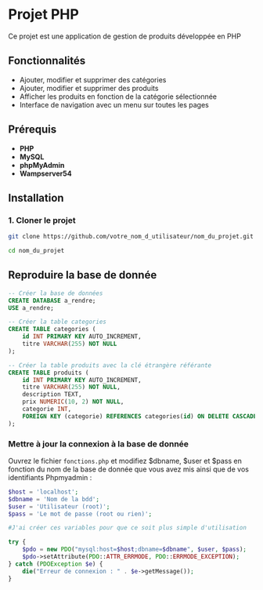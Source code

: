 # Projet PHP

Ce projet est une application de gestion de produits développée en PHP

## Fonctionnalités

- Ajouter, modifier et supprimer des catégories
- Ajouter, modifier et supprimer des produits
- Afficher les produits en fonction de la catégorie sélectionnée
- Interface de navigation avec un menu sur toutes les pages

## Prérequis

- **PHP** 
- **MySQL** 
- **phpMyAdmin** 
- **Wampserver54**

## Installation

### 1. Cloner le projet

```bash
git clone https://github.com/votre_nom_d_utilisateur/nom_du_projet.git
```
```bash
cd nom_du_projet
```

## Reproduire la base de donnée

```sql
-- Créer la base de données
CREATE DATABASE a_rendre;
USE a_rendre;
```
```sql
-- Créer la table categories
CREATE TABLE categories (
    id INT PRIMARY KEY AUTO_INCREMENT,
    titre VARCHAR(255) NOT NULL
);
```
```sql
-- Créer la table produits avec la clé étrangère référante
CREATE TABLE produits (
    id INT PRIMARY KEY AUTO_INCREMENT,
    titre VARCHAR(255) NOT NULL,
    description TEXT,
    prix NUMERIC(10, 2) NOT NULL,
    categorie INT,
    FOREIGN KEY (categorie) REFERENCES categories(id) ON DELETE CASCADE ON UPDATE CASCADE
);
```
### Mettre à jour la connexion à la base de donnée

Ouvrez le fichier `fonctions.php` et modifiez $dbname, $user et $pass en fonction du nom de la base de donnée que vous avez mis ainsi que de vos identifiants Phpmyadmin :

```php
$host = 'localhost';
$dbname = 'Nom de la bdd';
$user = 'Utilisateur (root)';
$pass = 'Le mot de passe (root ou rien)';

#J'ai créer ces variables pour que ce soit plus simple d'utilisation

try {
    $pdo = new PDO("mysql:host=$host;dbname=$dbname", $user, $pass);
    $pdo->setAttribute(PDO::ATTR_ERRMODE, PDO::ERRMODE_EXCEPTION);
} catch (PDOException $e) {
    die("Erreur de connexion : " . $e->getMessage());
}
```
